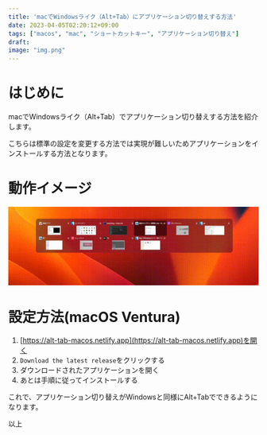 ```yaml
---
title: 'macでWindowsライク（Alt+Tab）にアプリケーション切り替えする方法'
date: 2023-04-05T02:20:12+09:00
tags: ["macos", "mac", "ショートカットキー", "アプリケーション切り替え"]
draft:
image: "img.png"
---
```


# はじめに

macでWindowsライク（Alt+Tab）でアプリケーション切り替えする方法を紹介します。

こちらは標準の設定を変更する方法では実現が難しいためアプリケーションをインストールする方法となります。

# 動作イメージ
![animation.gif](animation.gif)

# 設定方法(macOS Ventura)

1. [https://alt-tab-macos.netlify.app](https://alt-tab-macos.netlify.app)を開く
2. `Download the latest release`をクリックする
3. ダウンロードされたアプリケーションを開く
4. あとは手順に従ってインストールする

これで、アプリケーション切り替えがWindowsと同様にAlt+Tabでできるようになります。

以上
